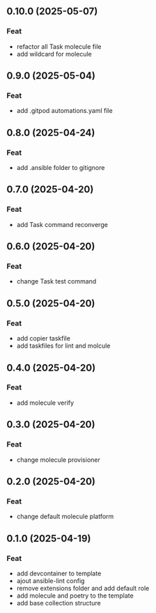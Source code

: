 ## 0.10.0 (2025-05-07)

### Feat

- refactor all Task molecule file
- add wildcard for molecule

## 0.9.0 (2025-05-04)

### Feat

- add .gitpod automations.yaml file

## 0.8.0 (2025-04-24)

### Feat

- add .ansible folder to gitignore

## 0.7.0 (2025-04-20)

### Feat

- add Task command reconverge

## 0.6.0 (2025-04-20)

### Feat

- change Task test command

## 0.5.0 (2025-04-20)

### Feat

- add copier taskfile
- add taskfiles for lint and molcule

## 0.4.0 (2025-04-20)

### Feat

- add molecule verify

## 0.3.0 (2025-04-20)

### Feat

- change molecule provisioner

## 0.2.0 (2025-04-20)

### Feat

- change default molecule platform

## 0.1.0 (2025-04-19)

### Feat

- add devcontainer to template
- ajout ansible-lint config
- remove extensions folder and add default role
- add molecule and poetry to the template
- add base collection structure
